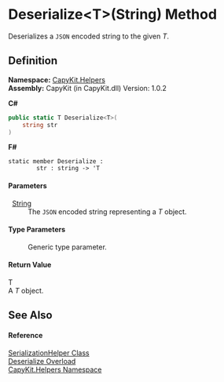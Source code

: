 # Deserialize&lt;T&gt;(String) Method


Deserializes a `JSON` encoded string to the given *T*.



## Definition
**Namespace:** <a href="N_CapyKit_Helpers.md">CapyKit.Helpers</a>  
**Assembly:** CapyKit (in CapyKit.dll) Version: 1.0.2

**C#**
``` C#
public static T Deserialize<T>(
	string str
)

```
**F#**
``` F#
static member Deserialize : 
        str : string -> 'T 
```



#### Parameters
<dl><dt>  <a href="https://learn.microsoft.com/dotnet/api/system.string" target="_blank" rel="noopener noreferrer">String</a></dt><dd>The <code>JSON</code> encoded string representing a <em>T</em> object.</dd></dl>

#### Type Parameters
<dl><dt /><dd>Generic type parameter.</dd></dl>

#### Return Value
T  
A *T* object.

## See Also


#### Reference
<a href="T_CapyKit_Helpers_SerializationHelper.md">SerializationHelper Class</a>  
<a href="Overload_CapyKit_Helpers_SerializationHelper_Deserialize.md">Deserialize Overload</a>  
<a href="N_CapyKit_Helpers.md">CapyKit.Helpers Namespace</a>  
